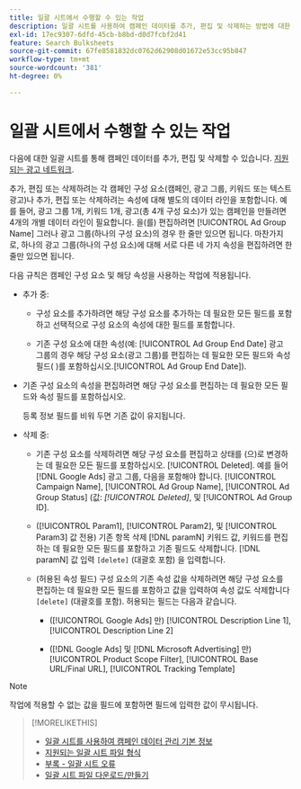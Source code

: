 ```yaml
---
title: 일괄 시트에서 수행할 수 있는 작업
description: 일괄 시트를 사용하여 캠페인 데이터를 추가, 편집 및 삭제하는 방법에 대한 일반 정보를 참조하십시오.
exl-id: 17ec9307-6dfd-45cb-b8bd-d0d7fcbf2d41
feature: Search Bulksheets
source-git-commit: 67fe8581832dc0762d62908d01672e53cc95b847
workflow-type: tm+mt
source-wordcount: '381'
ht-degree: 0%

---
```


# 일괄 시트에서 수행할 수 있는 작업

다음에 대한 일괄 시트를 통해 캠페인 데이터를 추가, 편집 및 삭제할 수 있습니다. [지원되는 광고 네트워크](../bulksheet-about.md#bulksheet-functionality-by-network).

추가, 편집 또는 삭제하려는 각 캠페인 구성 요소(캠페인, 광고 그룹, 키워드 또는 텍스트 광고)나 추가, 편집 또는 삭제하려는 속성에 대해 별도의 데이터 라인을 포함합니다. 예를 들어, 광고 그룹 1개, 키워드 1개, 광고(총 4개 구성 요소)가 있는 캠페인을 만들려면 4개의 개별 데이터 라인이 필요합니다. 을(를) 편집하려면 [!UICONTROL Ad Group Name] 그러나 광고 그룹(하나의 구성 요소)의 경우 한 줄만 있으면 됩니다. 마찬가지로, 하나의 광고 그룹(하나의 구성 요소)에 대해 서로 다른 네 가지 속성을 편집하려면 한 줄만 있으면 됩니다.

다음 규칙은 캠페인 구성 요소 및 해당 속성을 사용하는 작업에 적용됩니다.

* 추가 중:

   * 구성 요소를 추가하려면 해당 구성 요소를 추가하는 데 필요한 모든 필드를 포함하고 선택적으로 구성 요소의 속성에 대한 필드를 포함합니다.

   * 기존 구성 요소에 대한 속성(예: [!UICONTROL Ad Group End Date] 광고 그룹의 경우 해당 구성 요소(광고 그룹)를 편집하는 데 필요한 모든 필드와 속성 필드( )를 포함하십시오.[!UICONTROL Ad Group End Date]).

* 기존 구성 요소의 속성을 편집하려면 해당 구성 요소를 편집하는 데 필요한 모든 필드와 속성 필드를 포함하십시오.

  등록 정보 필드를 비워 두면 기존 값이 유지됩니다.

* 삭제 중:

   * 기존 구성 요소를 삭제하려면 해당 구성 요소를 편집하고 상태를 (으)로 변경하는 데 필요한 모든 필드를 포함하십시오. [!UICONTROL Deleted]. 예를 들어 [!DNL Google Ads] 광고 그룹, 다음을 포함해야 합니다. [!UICONTROL Campaign Name], [!UICONTROL Ad Group Name], [!UICONTROL Ad Group Status] (값: <i>[!UICONTROL Deleted]</i>, 및 [!UICONTROL Ad Group ID].

   * ([!UICONTROL Param1], [!UICONTROL Param2], 및 [!UICONTROL Param3] 값 전용) 기존 항목 삭제 [!DNL paramN] 키워드 값, 키워드를 편집하는 데 필요한 모든 필드를 포함하고 기존 필드도 삭제합니다. [!DNL paramN] 값 입력 `[delete]` (대괄호 포함) 을 입력합니다.

   * (허용된 속성 필드) 구성 요소의 기존 속성 값을 삭제하려면 해당 구성 요소를 편집하는 데 필요한 모든 필드를 포함하고 값을 입력하여 속성 값도 삭제합니다 `[delete]` (대괄호를 포함). 허용되는 필드는 다음과 같습니다.

      * ([!UICONTROL Google Ads] 만) [!UICONTROL Description Line 1], [!UICONTROL Description Line 2]

      * ([!DNL Google Ads] 및 [!DNL Microsoft Advertising] 만) [!UICONTROL Product Scope Filter], [!UICONTROL Base URL/Final URL], [!UICONTROL Tracking Template]

>[!NOTE]
>
>작업에 적용할 수 없는 값을 필드에 포함하면 필드에 입력한 값이 무시됩니다.

>[!MORELIKETHIS]
>
>* [일괄 시트를 사용하여 캠페인 데이터 관리 기본 정보](../bulksheet-about.md)
>* [지원되는 일괄 시트 파일 형식](bulksheet-file-formats.md)
>* [부록 - 일괄 시트 오류](../bulksheet-errors.md)
>* [일괄 시트 파일 다운로드/만들기](../bulksheet-download.md)
